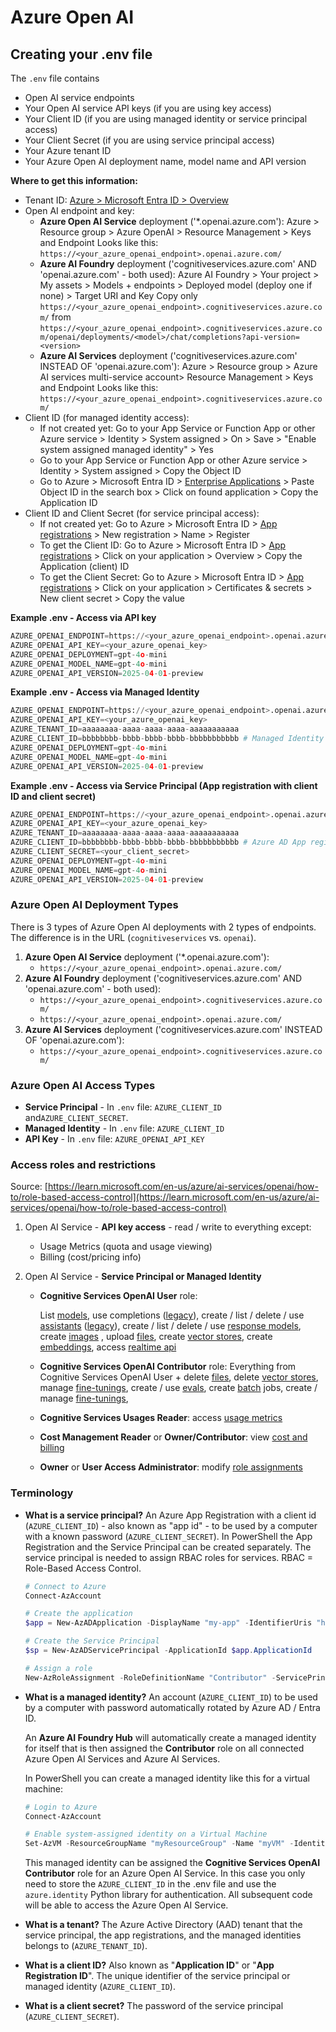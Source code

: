 # Azure Open AI

## Creating your .env file

The `.env` file contains

- Open AI service endpoints
- Your Open AI service API keys (if you are using key access)
- Your Client ID (if you are using managed identity or service principal access)
- Your Client Secret (if you are using service principal access)
- Your Azure tenant ID
- Your Azure Open AI deployment name, model name and API version


**Where to get this information:**

- Tenant ID: [Azure > Microsoft Entra ID > Overview](https://portal.azure.com/#view/Microsoft_AAD_IAM/ActiveDirectoryMenuBlade/~/Overview)
- Open AI endpoint and key:
  - **Azure Open AI Service** deployment ('*.openai.azure.com'):
    Azure > Resource group > Azure OpenAI > Resource Management > Keys and Endpoint
    Looks like this: `https://<your_azure_openai_endpoint>.openai.azure.com/`
  - **Azure AI Foundry** deployment ('cognitiveservices.azure.com' AND 'openai.azure.com' - both used):
    Azure AI Foundry > Your project > My assets > Models + endpoints > Deployed model (deploy one if none) > Target URI and Key
    Copy only `https://<your_azure_openai_endpoint>.cognitiveservices.azure.com/` from `https://<your_azure_openai_endpoint>.cognitiveservices.azure.com/openai/deployments/<model>/chat/completions?api-version=<version>`
  - **Azure AI Services** deployment ('cognitiveservices.azure.com' INSTEAD OF 'openai.azure.com'):
    Azure > Resource group > Azure AI services multi-service account> Resource Management > Keys and Endpoint
    Looks like this: `https://<your_azure_openai_endpoint>.cognitiveservices.azure.com/`
- Client ID (for managed identity access):
    - If not created yet: Go to your App Service or Function App or other Azure service > Identity > System assigned > On > Save > "Enable system assigned managed identity" > Yes
    - Go to your App Service or Function App or other Azure service > Identity > System assigned > Copy the Object ID
    - Go to Azure > Microsoft Entra ID > [Enterprise Applications](https://portal.azure.com/#view/Microsoft_AAD_EnterpriseApp/AllAppsBlade) > Paste Object ID in the search box > Click on found application > Copy the Application ID
- Client ID and Client Secret (for service principal access):
    - If not created yet: Go to Azure > Microsoft Entra ID > [App registrations](https://portal.azure.com/#view/Microsoft_AAD_IAM/ActiveDirectoryMenuBlade/~/RegisteredApps) > New registration > Name > Register
    - To get the Client ID: Go to Azure > Microsoft Entra ID > [App registrations](https://portal.azure.com/#view/Microsoft_AAD_IAM/ActiveDirectoryMenuBlade/~/RegisteredApps) > Click on your application > Overview > Copy the Application (client) ID
    - To get the Client Secret: Go to Azure > Microsoft Entra ID > [App registrations](https://portal.azure.com/#view/Microsoft_AAD_IAM/ActiveDirectoryMenuBlade/~/RegisteredApps) > Click on your application > Certificates & secrets > New client secret > Copy the value


**Example .env - Access via API key**

```python
AZURE_OPENAI_ENDPOINT=https://<your_azure_openai_endpoint>.openai.azure.com/
AZURE_OPENAI_API_KEY=<your_azure_openai_key>
AZURE_OPENAI_DEPLOYMENT=gpt-4o-mini
AZURE_OPENAI_MODEL_NAME=gpt-4o-mini
AZURE_OPENAI_API_VERSION=2025-04-01-preview
```

**Example .env - Access via Managed Identity**

```python
AZURE_OPENAI_ENDPOINT=https://<your_azure_openai_endpoint>.openai.azure.com/
AZURE_OPENAI_API_KEY=<your_azure_openai_key>
AZURE_TENANT_ID=aaaaaaaa-aaaa-aaaa-aaaa-aaaaaaaaaaa
AZURE_CLIENT_ID=bbbbbbbb-bbbb-bbbb-bbbb-bbbbbbbbbbb # Managed Identity
AZURE_OPENAI_DEPLOYMENT=gpt-4o-mini
AZURE_OPENAI_MODEL_NAME=gpt-4o-mini
AZURE_OPENAI_API_VERSION=2025-04-01-preview
```

**Example .env - Access via Service Principal (App registration with client ID and client secret)**

```python
AZURE_OPENAI_ENDPOINT=https://<your_azure_openai_endpoint>.openai.azure.com/
AZURE_OPENAI_API_KEY=<your_azure_openai_key>
AZURE_TENANT_ID=aaaaaaaa-aaaa-aaaa-aaaa-aaaaaaaaaaa
AZURE_CLIENT_ID=bbbbbbbb-bbbb-bbbb-bbbb-bbbbbbbbbbb # Azure AD App registration client ID
AZURE_CLIENT_SECRET=<your_client_secret>
AZURE_OPENAI_DEPLOYMENT=gpt-4o-mini
AZURE_OPENAI_MODEL_NAME=gpt-4o-mini
AZURE_OPENAI_API_VERSION=2025-04-01-preview
```


### Azure Open AI Deployment Types

There is 3 types of Azure Open AI deployments with 2 types of endpoints. The difference is in the URL (`cognitiveservices` vs. `openai`).

1. **Azure Open AI Service** deployment ('*.openai.azure.com'):
    - `https://<your_azure_openai_endpoint>.openai.azure.com/`
2. **Azure AI Foundry** deployment ('cognitiveservices.azure.com' AND 'openai.azure.com' - both used):
    - `https://<your_azure_openai_endpoint>.cognitiveservices.azure.com/`
    - `https://<your_azure_openai_endpoint>.openai.azure.com/`
3. **Azure AI Services** deployment ('cognitiveservices.azure.com' INSTEAD OF 'openai.azure.com'):
    - `https://<your_azure_openai_endpoint>.cognitiveservices.azure.com/`
  
### Azure Open AI Access Types

- **Service Principal** - In `.env` file:  `AZURE_CLIENT_ID` and`AZURE_CLIENT_SECRET`.
- **Managed Identity**  - In `.env` file:  `AZURE_CLIENT_ID`
- **API Key** - In `.env` file:  `AZURE_OPENAI_API_KEY`

### Access roles and restrictions

Source: [https://learn.microsoft.com/en-us/azure/ai-services/openai/how-to/role-based-access-control](https://learn.microsoft.com/en-us/azure/ai-services/openai/how-to/role-based-access-control)

1. Open AI Service - **API key access** - read / write to everything except:

   - Usage Metrics (quota and usage viewing)
   - Billing (cost/pricing info)

2. Open AI Service - **Service Principal or Managed Identity**

   - **Cognitive Services OpenAI User** role:

     List <u>models</u>, use completions ([legacy](https://platform.openai.com/docs/guides/completions)), create / list / delete / use <u>assistants</u> ([legacy](https://platform.openai.com/docs/assistants/whats-new#march-2025)), create / list / delete / use <u>response models</u>, create <u>images</u> , upload <u>files</u>, create <u>vector stores</u>, create <u>embeddings</u>, access <u>realtime api</u>

   - **Cognitive Services OpenAI Contributor** role:
     Everything from Cognitive Services OpenAI User + delete <u>files</u>, delete <u>vector stores</u>, manage <u>fine-tunings</u>, create / use <u>evals</u>, create <u>batch</u> jobs, create / manage <u>fine-tunings</u>, 

   - **Cognitive Services Usages Reader**: access <u>usage metrics</u>

   - **Cost Management Reader** or **Owner/Contributor**: view <u>cost and billing</u>

   - **Owner** or **User Access Administrator**: modify <u>role assignments</u>

### Terminology

- **What is a service principal?**
  An Azure App Registration with a client id (`AZURE_CLIENT_ID`) -  also known as "app id" - to be used by a computer with a known password (`AZURE_CLIENT_SECRET`). In PowerShell the App Registration and the Service Principal can be created separately. The service principal is needed to assign RBAC roles for services. RBAC = Role-Based Access Control.

  ```powershell
  # Connect to Azure
  Connect-AzAccount
  
  # Create the application
  $app = New-AzADApplication -DisplayName "my-app" -IdentifierUris "http://my-app" -Password "PlainTextPassword123!"
  
  # Create the Service Principal
  $sp = New-AzADServicePrincipal -ApplicationId $app.ApplicationId
  
  # Assign a role
  New-AzRoleAssignment -RoleDefinitionName "Contributor" -ServicePrincipalName $sp.ApplicationId
  ```

- **What is a managed identity?**
  An account (`AZURE_CLIENT_ID`) to be used by a computer with password automatically rotated by Azure AD / Entra ID.

  An **Azure AI Foundry Hub** will automatically create a managed identity for itself that is then assigned the **Contributor** role on all connected Azure Open AI Services and Azure AI Services.

  In PowerShell you can create a managed identity like this for a virtual machine:

  ```powershell
  # Login to Azure
  Connect-AzAccount
  
  # Enable system-assigned identity on a Virtual Machine
  Set-AzVM -ResourceGroupName "myResourceGroup" -Name "myVM" -IdentityType SystemAssigned
  ```

  This managed identity can be assigned the **Cognitive Services OpenAI Contributor** role for an Azure Open AI Service. In this case you only need to store the `AZURE_CLIENT_ID` in the .env file and use the `azure.identity` Python library for authentication. All subsequent code will be able to access the Azure Open AI Service.

- **What is a tenant?**
  The Azure Active Directory (AAD) tenant that the service principal, the app registrations, and the managed identities belongs to (`AZURE_TENANT_ID`).

- **What is a client ID?** Also known as "**Application ID**" or "**App Registration ID**".
  The unique identifier of the service principal or managed identity (`AZURE_CLIENT_ID`).

- **What is a client secret?**
  The password of the service principal (`AZURE_CLIENT_SECRET`).

